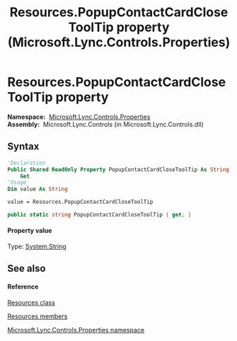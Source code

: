 ﻿---
title: Resources.PopupContactCardCloseToolTip property  (Microsoft.Lync.Controls.Properties)
TOCTitle: 'PopupContactCardCloseToolTip property '
ms:assetid: P:Microsoft.Lync.Controls.Properties.Resources.PopupContactCardCloseToolTip_DI_3_UC_OCS14MrefLyncWPF
ms:mtpsurl: https://msdn.microsoft.com/en-us/library/microsoft.lync.controls.properties.resources.popupcontactcardclosetooltip_di_3_uc_ocs14mreflyncwpf(v=office.15)
ms:contentKeyID: 48597230
ms.date: 07/28/2014
mtps_version: v=office.15
f1_keywords:
- Microsoft.Lync.Controls.Properties.Resources.PopupContactCardCloseToolTip
dev_langs:
- CSharp
- JScript
- VB
- other
---

# Resources.PopupContactCardCloseToolTip property

**Namespace:**  [Microsoft.Lync.Controls.Properties](microsoft-lync-controls-properties-namespace_1.md)  
**Assembly:**  Microsoft.Lync.Controls (in Microsoft.Lync.Controls.dll)

## Syntax

``` vb
'Declaration
Public Shared ReadOnly Property PopupContactCardCloseToolTip As String
    Get
'Usage
Dim value As String

value = Resources.PopupContactCardCloseToolTip
```

``` csharp
public static string PopupContactCardCloseToolTip { get; }
```

#### Property value

Type: [System.String](http://msdn2.microsoft.com/en-us/library/s1wwdcbf)  

## See also

#### Reference

[Resources class](resources-class-microsoft-lync-controls-properties_1.md)

[Resources members](resources-members-microsoft-lync-controls-properties_1.md)

[Microsoft.Lync.Controls.Properties namespace](microsoft-lync-controls-properties-namespace_1.md)

